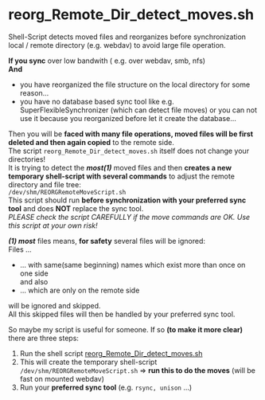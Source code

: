 # reorg_Remote_Dir_detect_moves.sh

Shell-Script detects moved files and reorganizes before synchronization local / remote directory (e.g. webdav) to avoid large file operation.

**If you sync** over low bandwith ( e.g. over webdav, smb, nfs)   
**And**
   * you have reorganized the file structure on the local directory for some reason...
   * you have no database based sync tool like e.g. SuperFlexibleSynchronizer (which can detect file moves) or you can not use it because you reorganized before let it create the database...

Then you will be **faced with many file operations, moved files will be first deleted and then again copied** to the remote side.   
The script ` reorg_Remote_Dir_detect_moves.sh ` itself does not change your directories!  
It is trying to detect the **_most(1)_** moved files and then **creates a new temporary shell-script with several commands** to adjust the remote directory and file tree:  
` /dev/shm/REORGRemoteMoveScript.sh `   
This script should run **before synchronization with your preferred sync tool** and 
does **NOT** replace the sync tool.  
_PLEASE check the script CAREFULLY if the move commands are OK. Use this script at your own risk!_    
  
  
**_(1) most_** files means, **for safety** several files will be ignored:  
Files ...
   * ... with same(same beginning) names which exist more than once on one side  
     and also
   * ... which are only on the remote side
 
will be ignored and skipped.   
All this skipped files will then be handled by your preferred sync tool.


So maybe my script is useful for someone. If so **(to make it more clear)** there are three steps:

 1. Run the shell script  [reorg_Remote_Dir_detect_moves.sh
][1]
 2. This will create the temporary shell-script `/dev/shm/REORGRemoteMoveScript.sh` => **run this to do the moves** (will be fast on mounted webdav)
 3. Run your **preferred sync tool** (e.g. `rsync, unison` ...)

  [1]: https://github.com/aexx/reorg_Remote_Dir_detect_moves.sh
